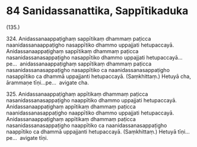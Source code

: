 # 84 Sanidassanattika, Sappītikaduka

(135.)

324\. Anidassanaappaṭighaṃ sappītikaṃ dhammaṃ paṭicca naanidassanaappaṭigho nasappītiko dhammo uppajjati hetupaccayā. Anidassanaappaṭighaṃ sappītikaṃ dhammaṃ paṭicca nasanidassanasappaṭigho nasappītiko dhammo uppajjati hetupaccayā…pe…  anidassanaappaṭighaṃ sappītikaṃ dhammaṃ paṭicca nasanidassanasappaṭigho nasappītiko ca naanidassanasappaṭigho nasappītiko ca dhammā uppajjanti hetupaccayā. (Saṃkhittaṃ.) Hetuyā cha, ārammaṇe tīṇi…pe…  avigate cha.

325\. Anidassanaappaṭighaṃ appītikaṃ dhammaṃ paṭicca nasanidassanasappaṭigho naappītiko dhammo uppajjati hetupaccayā. Anidassanaappaṭighaṃ appītikaṃ dhammaṃ paṭicca naanidassanasappaṭigho naappītiko dhammo uppajjati hetupaccayā. Anidassanaappaṭighaṃ appītikaṃ dhammaṃ paṭicca nasanidassanasappaṭigho naappītiko ca naanidassanasappaṭigho naappītiko ca dhammā uppajjanti hetupaccayā. (Saṃkhittaṃ.) Hetuyā tīṇi…pe…  avigate tīṇi.
